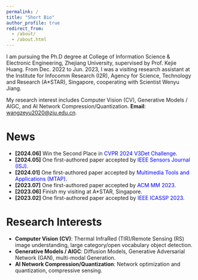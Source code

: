 ```yaml
---
permalink: /
title: "Short Bio"
author_profile: true
redirect_from: 
  - /about/
  - /about.html
---
```


I am pursuing the Ph.D degree at College of Information Science & Electronic Engineering, Zhejiang University, supervised by Prof. Kejie Huang. From Dec. 2022 to Jun. 2023, I was a visiting research assistant at the Institute for Infocomm Research (I2R), Agency for Science, Technology and Research (A*STAR), Singapore, cooperating with Scientist Wenyu Jiang.

My research interest includes Computer Vision (CV), Generative Models / AIGC, and AI Network Compression/Quantization. __Email__: wangzeyu2020@zju.edu.cn.

News
======
- __[2024.06]__ Win the Second Place in <font color=Blue>CVPR 2024 V3Det Challenge</font>.
- __[2024.05]__ One first-authored paper accepted by <font color=Blue>IEEE Sensors Journal (ISJ)</font>.
- __[2024.01]__ One first-authored paper accepted by <font color=Blue>Multimedia Tools and Applications (MTAP)</font>.
- __[2023.07]__ One first-authored paper accepted by <font color=Blue>ACM MM 2023</font>.
- __[2023.06]__ Finish my visiting at A*STAR, Singapore.
- __[2023.02]__ One first-authored paper accepted by <font color=Blue>IEEE ICASSP 2023</font>.

Research Interests
======
- __Computer Vision (CV)__: Thermal InfraRed (TIR)/Remote Sensing (RS) image understanding, large category/open vocabulary object detection.
- __Generative Models / AIGC__: Diffusion Models, Generative Adversarial Network (GAN), multi-modal Generation.
- __AI Network Compression/Quantization__: Network optimization and quantization, compressive sensing.
